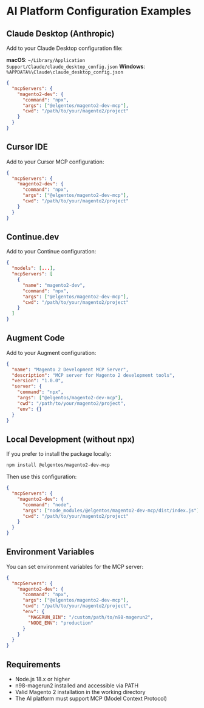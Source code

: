 # AI Platform Configuration Examples

## Claude Desktop (Anthropic)

Add to your Claude Desktop configuration file:

**macOS**: `~/Library/Application Support/Claude/claude_desktop_config.json`
**Windows**: `%APPDATA%\Claude\claude_desktop_config.json`

```json
{
  "mcpServers": {
    "magento2-dev": {
      "command": "npx",
      "args": ["@elgentos/magento2-dev-mcp"],
      "cwd": "/path/to/your/magento2/project"
    }
  }
}
```

## Cursor IDE

Add to your Cursor MCP configuration:

```json
{
  "mcpServers": {
    "magento2-dev": {
      "command": "npx",
      "args": ["@elgentos/magento2-dev-mcp"],
      "cwd": "/path/to/your/magento2/project"
    }
  }
}
```

## Continue.dev

Add to your Continue configuration:

```json
{
  "models": [...],
  "mcpServers": [
    {
      "name": "magento2-dev",
      "command": "npx",
      "args": ["@elgentos/magento2-dev-mcp"],
      "cwd": "/path/to/your/magento2/project"
    }
  ]
}
```

## Augment Code

Add to your Augment configuration:

```json
{
  "name": "Magento 2 Development MCP Server",
  "description": "MCP server for Magento 2 development tools",
  "version": "1.0.0",
  "server": {
    "command": "npx",
    "args": ["@elgentos/magento2-dev-mcp"],
    "cwd": "/path/to/your/magento2/project",
    "env": {}
  }
}
```

## Local Development (without npx)

If you prefer to install the package locally:

```bash
npm install @elgentos/magento2-dev-mcp
```

Then use this configuration:

```json
{
  "mcpServers": {
    "magento2-dev": {
      "command": "node",
      "args": ["node_modules/@elgentos/magento2-dev-mcp/dist/index.js"],
      "cwd": "/path/to/your/magento2/project"
    }
  }
}
```

## Environment Variables

You can set environment variables for the MCP server:

```json
{
  "mcpServers": {
    "magento2-dev": {
      "command": "npx",
      "args": ["@elgentos/magento2-dev-mcp"],
      "cwd": "/path/to/your/magento2/project",
      "env": {
        "MAGERUN_BIN": "/custom/path/to/n98-magerun2",
        "NODE_ENV": "production"
      }
    }
  }
}
```

## Requirements

- Node.js 18.x or higher
- n98-magerun2 installed and accessible via PATH
- Valid Magento 2 installation in the working directory
- The AI platform must support MCP (Model Context Protocol)
